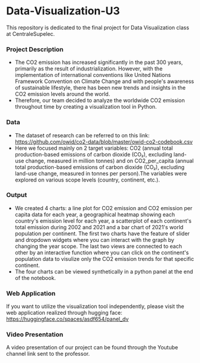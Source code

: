 # Data-Visualization-U3
This repository is dedicated to the final project for Data Visualization class at CentraleSupelec. 

### Project Description
* The CO2 emission has increased significantly in the past 300 years, primarily as the result of industrialization. However, with the implementation of international conventions like United Nations Framework Convention on Climate Change and with people's awareness of sustainable lifestyle, there has been new trends and insights in the CO2 emission levels around the world. 
* Therefore, our team decided to analyze the worldwide CO2 emission throughout time by creating a visualization tool in Python. 

### Data
* The dataset of research can be referred to on this link: https://github.com/owid/co2-data/blob/master/owid-co2-codebook.csv
* Here we focused mainly on 2 target variables: CO2 (annual total production-based emissions of carbon dioxide (CO₂), excluding land-use change, measured in million tonnes) and on CO2_per_capita (annual total production-based emissions of carbon dioxide (CO₂), excluding land-use change, measured in tonnes per person).The variables were explored on various scope levels (country, continent, etc.). 

### Output
* We created 4 charts: a line plot for CO2 emission and CO2 emission per capita data for each year, a geographical heatmap showing each country's emission level for each year, a scatterplot of each continent's total emission during 2002 and 2021 and a bar chart of 2021's world population per continent. The first two charts have the feature of slider and dropdown widgets where you can interact with the graph by changing the year scope. The last two views are connected to each other by an interactive function where you can click on the continent's population data to visulize only the CO2 emission trends for that specific continent. 
* The four charts can be viewed synthetically in a python panel at the end of the notebook. 

### Web Application
If you want to utilize the visualization tool independently, please visit the web application realized through hugging face: https://huggingface.co/spaces/asdf654/panel_dv

### Video Presentation
A video presentation of our project can be found through the Youtube channel link sent to the professor.
